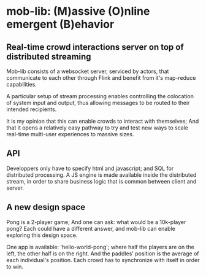 # mob-lib: (M)assive (O)nline emergent (B)ehavior 

## Real-time crowd interactions server on top of distributed streaming

Mob-lib consists of a websocket server, serviced by actors, that communicate to each other through Flink and benefit from it's map-reduce capabilities. 

A particular setup of stream processing enables controlling the colocation of system input and output, thus allowing messages to be routed to their intended recipients.

It is my opinion that this can enable crowds to interact with themselves; And that it opens a relatively easy pathway to try and test new ways to scale real-time multi-user experiences to massive sizes.

## API

Developpers only have to specify html and javascript; and SQL for distributed processing. A JS engine is made available inside the distributed stream, in order to share business logic that is common between client and server.

## A new design space

Pong is a 2-player game; And one can ask: what would be a 10k-player pong? Each could have a different answer, and mob-lib can enable exploring this design space.

One app is available: 'hello-world-pong'; where half the players are on the left, the other half is on the right. And the paddles' position is the average of each individual's position. Each crowd has to synchronize with itself in order to win.

